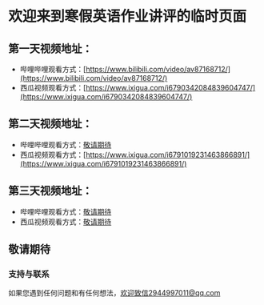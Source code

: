 # 欢迎来到寒假英语作业讲评的临时页面

## 第一天视频地址：
* 哔哩哔哩观看方式：[https://www.bilibili.com/video/av87168712/](https://www.bilibili.com/video/av87168712/)  
* 西瓜视频观看方式：[https://www.ixigua.com/i6790342084839604747/](https://www.ixigua.com/i6790342084839604747/)  
## 第二天视频地址：
* 哔哩哔哩观看方式：[敬请期待]()  
* 西瓜视频观看方式：[https://www.ixigua.com/i6791019231463866891/](https://www.ixigua.com/i6791019231463866891/)  
## 第三天视频地址：
* 哔哩哔哩观看方式：[敬请期待]()
* 西瓜视频观看方式：[敬请期待]()

## 敬请期待


### 支持与联系  
如果您遇到任何问题和有任何想法，欢迎致信2944997011@qq.com
